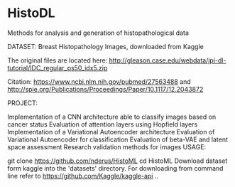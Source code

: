 # HistoDL

Methods for analysis and generation of histopathological data

DATASET: Breast Histopathology Images, downloaded from Kaggle

The original files are located here: http://gleason.case.edu/webdata/jpi-dl-tutorial/IDC_regular_ps50_idx5.zip

Citation: https://www.ncbi.nlm.nih.gov/pubmed/27563488 and http://spie.org/Publications/Proceedings/Paper/10.1117/12.2043872

PROJECT:

Implementation of a CNN architecture able to classify images based on cancer status
Evaluation of attention layers using Hopfield layers
Implementation of a Variational Autoencoder architecture
Evaluation of Variational Autoencoder for classification
Evaluation of beta-VAE and latent space assessment
Research validation methods for images
USAGE:

git clone https://github.com/nderus/HistoML
cd HistoML
Download dataset form kaggle into the 'datasets' directory. For downloading from command line refer to https://github.com/Kaggle/kaggle-api
..
